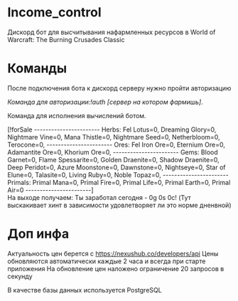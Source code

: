 # Income_control
Дискорд бот для высчитывания нафармленных ресурсов в World of Warcraft: The Burning Crusades Classic
# Команды
После подключения бота к дискорд серверу нужно пройти авторизацию



*Команда для авторизации:!auth [сервер на котором фармишь]*.

Команда для исполнения вычислений ботом.
<div>
[!forSale
  -----------------------
  Herbs: 
  Fel Lotus=0,
  Dreaming Glory=0,
  Nightmare Vine=0,
  Mana Thistle=0,
  Nightmare Seed=0,
  Netherbloom=0,
  Terocone=0,
  -----------------------
  Ores:
  Fel Iron Ore=0,
  Eternium Ore=0,
  Adamantite Ore=0,
  Khorium Ore=0,
  -----------------------
  Gems:
  Blood Garnet=0,
  Flame Spessarite=0,
  Golden Draenite=0,
  Shadow Draenite=0,
  Deep Peridot=0,
  Azure Moonstone=0,
  Dawnstone=0,
  Nightseye=0,
  Star of Elune=0,
  Talasite=0,
  Living Ruby=0,
  Noble Topaz=0,
  -----------------------
  Primals:
  Primal Mana=0,
  Primal Fire=0,
  Primal Life=0,
  Primal Earth=0,
  Primal Air=0
  -----------------------]
</div

На выходе получаем:
Ты заработал сегодня - 0g 0s 0c!
(Тут выскакивает хинт в зависимости удовлетворяет ли это норме дненвной)

# Доп инфа
Актуальность цен берется с https://nexushub.co/developers/api
Цены обновляются автоматически каждые 2 часа и всегда при старте приложения
На обновление цен наложено ограничение 20 запросов в секунду

В качестве базы данных используется PostgreSQL
